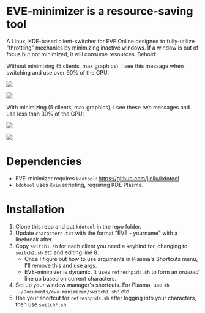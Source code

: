# EVE-minimizer is a resource-saving tool

A Linux, KDE-based client-switcher for EVE Online designed to fully-utilize "throttling" mechanics by minimizing inactive windows. If a window is out of focus but not minimized, it will consume resources. Behold:

Without minimizing (5 clients, max graphics), I see this message when switching and use over 90% of the GPU:

![](https://i.imgur.com/DNjdWlJ.png)

![](https://i.imgur.com/WT68EQP.png) 

With minimizing (5 clients, max graphics), I see these two messages and use less than 30% of the GPU:

![](https://i.imgur.com/RL25rqR.png)

![](https://i.imgur.com/NxriGDH.png)

# Dependencies

- EVE-minimizer requires `kdotool`: https://github.com/jinliu/kdotool
- `kdotool` uses `Kwin` scripting, requiring KDE Plasma.

# Installation

1) Clone this repo and put `kdotool` in the repo folder.
2) Update `characters.txt` with the format "EVE - yourname" with a linebreak after.
3) Copy `switch1.sh` for each client you need a keybind for, changing to `switch2.sh` etc and editing line 8.
   - Once I figure out how to use arguments in Plasma's Shortcuts menu, I'll remove this and use args.
   - EVE-minimizer is dynamic. It uses `refreshpids.sh` to form an *ordered* line up based on current characters.
4) Set up your window manager's shortcuts. For Plasma, use `sh '~/Documents/eve-minimizer/switch1.sh'` etc.
5) Use your shortcut for `refreshpids.sh` after logging into your characters, then use `switch*.sh`.
